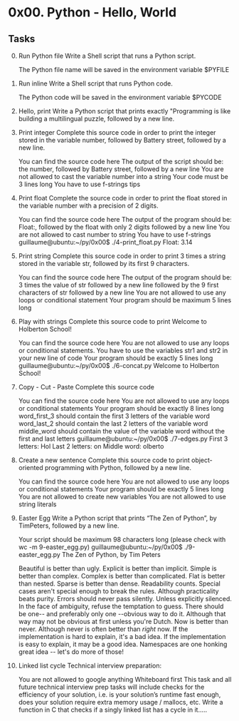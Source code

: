 # 0x00. Python - Hello, World
## Tasks

0. Run Python file
    Write a Shell script that runs a Python script.

    The Python file name will be saved in the environment variable $PYFILE
 
1. Run inline
    Write a Shell script that runs Python code.

    The Python code will be saved in the environment variable $PYCODE

2. Hello, print
    Write a Python script that prints exactly "Programming is like building a multilingual puzzle, followed by a new line.
   
3. Print integer
    Complete this source code in order to print the integer stored in the variable number, followed by Battery street, followed by a new line.

    You can find the source code here
    The output of the script should be:
    the number, followed by Battery street,
    followed by a new line
    You are not allowed to cast the variable number into a string
    Your code must be 3 lines long
    You have to use f-strings tips
   
4. Print float
    Complete the source code in order to print the float stored in the variable number with a precision of 2 digits.

    You can find the source code here
    The output of the program should be:
    Float:, followed by the float with only 2 digits
    followed by a new line
    You are not allowed to cast number to string
    You have to use f-strings
    guillaume@ubuntu:~/py/0x00$ ./4-print_float.py
    Float: 3.14
   
5. Print string
    Complete this source code in order to print 3 times a string stored in the variable str, followed by its first 9 characters.

    You can find the source code here
    The output of the program should be:
    3 times the value of str
    followed by a new line
    followed by the 9 first characters of str
    followed by a new line
    You are not allowed to use any loops or conditional statement
    Your program should be maximum 5 lines long
   
6. Play with strings
    Complete this source code to print Welcome to Holberton School!

    You can find the source code here
    You are not allowed to use any loops or conditional statements.
    You have to use the variables str1 and str2 in your new line of code
    Your program should be exactly 5 lines long
    guillaume@ubuntu:~/py/0x00$ ./6-concat.py
    Welcome to Holberton School!
   
7. Copy - Cut - Paste
    Complete this source code

    You can find the source code here
    You are not allowed to use any loops or conditional statements
    Your program should be exactly 8 lines long
    word_first_3 should contain the first 3 letters of the variable word
    word_last_2 should contain the last 2 letters of the variable word
    middle_word should contain the value of the variable word without the first and last letters
    guillaume@ubuntu:~/py/0x00$ ./7-edges.py
    First 3 letters: Hol
    Last 2 letters: on
    Middle word: olberto
   
8. Create a new sentence
    Complete this source code to print object-oriented programming with Python, followed by a new line.

    You can find the source code here
    You are not allowed to use any loops or conditional statements
    Your program should be exactly 5 lines long
    You are not allowed to create new variables
    You are not allowed to use string literals
   
9. Easter Egg
    Write a Python script that prints “The Zen of Python”, by TimPeters, followed by a new line.

    Your script should be maximum 98 characters long (please check with wc -m 9-easter_egg.py)
    guillaume@ubuntu:~/py/0x00$ ./9-easter_egg.py
    The Zen of Python, by Tim Peters

    Beautiful is better than ugly.
    Explicit is better than implicit.
    Simple is better than complex.
    Complex is better than complicated.
    Flat is better than nested.
    Sparse is better than dense.
    Readability counts.
    Special cases aren't special enough to break the rules.
    Although practicality beats purity.
    Errors should never pass silently.
    Unless explicitly silenced.
    In the face of ambiguity, refuse the temptation to guess.
    There should be one-- and preferably only one --obvious way to do it.
    Although that way may not be obvious at first unless you're Dutch.
    Now is better than never.
    Although never is often better than *right* now.
    If the implementation is hard to explain, it's a bad idea.
    If the implementation is easy to explain, it may be a good idea.
    Namespaces are one honking great idea -- let's do more of those!
   
10. Linked list cycle
    Technical interview preparation:

    You are not allowed to google anything
    Whiteboard first
    This task and all future technical interview prep tasks will include checks for the efficiency of your solution, i.e. is your solution’s runtime fast enough, does your solution require extra memory usage / mallocs, etc.
    Write a function in C that checks if a singly linked list has a cycle in it.....


